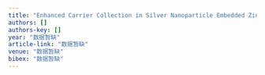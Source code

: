 ```yaml
---
title: "Enhanced Carrier Collection in Silver Nanoparticle Embedded Zinc Oxide Nanorod Top Electrodes for Thin-Film Photovoltaic Devices"
authors: []
authors-key: []
year: "数据暂缺"
article-link: "数据暂缺"
venue: "数据暂缺"
bibex: "数据暂缺"
---
```

